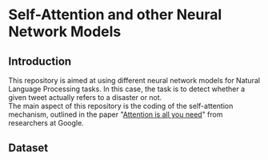 # Self-Attention and other Neural Network Models
## Introduction
This repository is aimed at using different neural network models for Natural Language Processing tasks. In this case, the task is to detect whether a given tweet actually 
refers to a disaster or not. <br />
The main aspect of this repository is the coding of the self-attention mechanism, outlined in the paper 
"[Attention is all you need](https://proceedings.neurips.cc/paper_files/paper/2017/file/3f5ee243547dee91fbd053c1c4a845aa-Paper.pdf)" from researchers at Google. 
## Dataset
